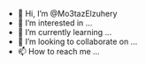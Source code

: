 - 👋 Hi, I’m @Mo3tazElzuhery
- 👀 I’m interested in ...
- 🌱 I’m currently learning ...
- 💞️ I’m looking to collaborate on ...
- 📫 How to reach me ...

<!---
Mo3tazElzuhery/Mo3tazElzuhery is a ✨ special ✨ repository because its `README.md` (this file) appears on your GitHub profile.
You can click the Preview link to take a look at your changes.
--->

